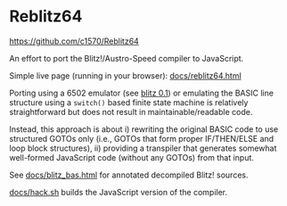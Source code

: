 # Reblitz64
https://github.com/c1570/Reblitz64

An effort to port the Blitz!/Austro-Speed compiler to JavaScript.

Simple live page (running in your browser): [docs/reblitz64.html](https://c1570.github.io/Reblitz64/reblitz64.html)

Porting using a 6502 emulator (see [blitz 0.1](https://csdb.dk/release/?id=173267)) or emulating the BASIC line structure using a `switch()` based finite state machine is relatively straightforward but does not result in maintainable/readable code.

Instead, this approach is about i) rewriting the original BASIC code to use structured GOTOs only (i.e., GOTOs that form proper IF/THEN/ELSE and loop block structures), ii) providing a transpiler that generates somewhat well-formed JavaScript code (without any GOTOs) from that input.

See [docs/blitz_bas.html](https://c1570.github.io/Reblitz64/blitz_bas.html) for annotated decompiled Blitz! sources.

[docs/hack.sh](docs/hack.sh) builds the JavaScript version of the compiler.
